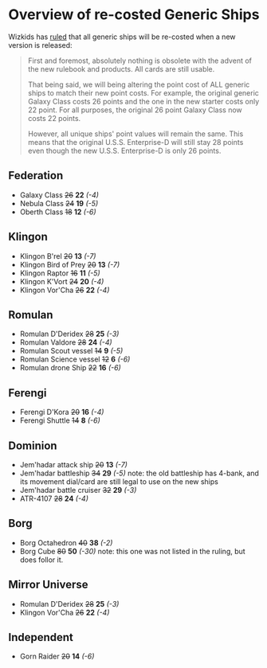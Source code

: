 # Overview of re-costed Generic Ships

Wizkids has [ruled](http://win.wizkids.com/bb/viewtopic.php?f=24&t=14209&sid=30bd8ea591196c3ba0c22ac722bbf37a) that all generic ships will be re-costed when a new version is released:

> First and foremost, absolutely nothing is obsolete with the advent of the new rulebook and products. All cards are still usable.
> 
> That being said, we will being altering the point cost of ALL generic ships to match their new point costs. For example, the original generic Galaxy Class costs 26 points and the one in the new starter costs only 22 point. For all purposes, the original 26 point Galaxy Class now costs 22 points.
> 
> However, all unique ships' point values will remain the same. This means that the original U.S.S. Enterprise-D will still stay 28 points even though the new U.S.S. Enterprise-D is only 26 points.


## Federation
* Galaxy Class ~~26~~ **22** *(-4)*
* Nebula Class ~~24~~ **19** *(-5)*
* Oberth Class ~~18~~ **12** *(-6)*

## Klingon

* Klingon B'rel ~~20~~ **13** *(-7)*
* Klingon Bird of Prey ~~20~~ **13** *(-7)*
* Klingon Raptor ~~16~~ **11** *(-5)*
* Klingon K'Vort ~~24~~ **20** *(-4)*
* Klingon Vor'Cha ~~26~~ **22** *(-4)*

## Romulan
* Romulan D'Deridex ~~28~~ **25** *(-3)*
* Romulan Valdore ~~28~~ **24** *(-4)*
* Romulan Scout vessel ~~14~~ **9** *(-5)*
* Romulan Science vessel ~~12~~ **6** *(-6)*
* Romulan drone Ship ~~22~~ **16** *(-6)*

## Ferengi
* Ferengi D'Kora ~~20~~ **16** *(-4)*
* Ferengi Shuttle ~~14~~ **8** *(-6)*

## Dominion
* Jem'hadar attack ship ~~20~~ **13** *(-7)*
* Jem'hadar battleship ~~34~~ **29** *(-5)* note: the old battleship has 4-bank, and its movement dial/card are still legal to use on the new ships
* Jem'hadar battle cruiser ~~32~~ **29** *(-3)*
* ATR-4107 ~~28~~ **24** *(-4)*

## Borg
* Borg Octahedron ~~40~~ **38** *(-2)*
* Borg Cube ~~80~~ **50** *(-30)* note: this one was not listed in the ruling, but does follor it.

## Mirror Universe
* Romulan D'Deridex ~~28~~ **25** *(-3)*
* Klingon Vor'Cha ~~26~~ **22** *(-4)*

## Independent
* Gorn Raider ~~20~~ **14** *(-6)*
